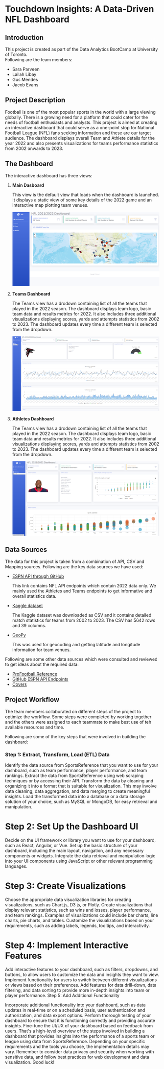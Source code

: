 # Touchdown Insights: A Data-Driven NFL Dashboard

## Introduction

This project is created as part of the Data Analytics BootCamp at University of Toronto.     
Following are the team members:

- Sara Parveen
- Lailah Libay
- Gus Mendes
- Jacob Evans


## Project Description 

Football is one of the most popular sports in the world with a large viewing globally. There is a growing need for a platform that could cater for the needs of football enthusiasts and analysts. This project is aimed at creating an interactive dashboard that could serve as a one-point stop for National Football League (NFL) fans seeking information and these are our target audience. The dashboard displays overall Team and Athlete details for the year 2022 and also presents visualizations for teams performance statistics from 2002 onwards to 2023.


## The Dashboard

The interactive dashboard has three views:

1. **Main Dasboard**

    This view is the default view that loads when the dashboard is launched. It displays a static view of some key details of the 2022 game and an interactive map plotting team venues.

    ![Main Dashboard](data/Images/Image1.PNG)

2. **Teams Dashboard**

    The Teams view has a drodown containing list of all the teams that played in the 2022 season. The dashboard displays team logo, basic team data and results metrics for 2022. It also includes three additional visualizations displaying scores, yards and attempts statistics from 2002 to 2023. The dashboard updates every time a different team is selected from the dropdown.

    ![Teams Dashboard](data/Images/Image2.PNG)

3. **Athletes Dashboard**

    The Teams view has a drodown containing list of all the teams that played in the 2022 season. The dashboard displays team logo, basic team data and results metrics for 2022. It also includes three additional visualizations displaying scores, yards and attempts statistics from 2002 to 2023. The dashboard updates every time a different team is selected from the dropdown.

    ![Athletes Dashboard](data/Images/Image3.PNG)


## Data Sources

The data for this project is taken from a combination of API, CSV and Mapping sources. Following are the key data sources we have used:

- [ESPN API through GitHub](https://gist.github.com/nntrn/ee26cb2a0716de0947a0a4e9a157bc1c)

    This link contains NFL API endpoints which contain 2022 data only. We mainly used the Athletes and Teams endpoints to get informative and overall statistics data.

- [Kaggle dataset](https://www.kaggle.com/datasets/cviaxmiwnptr/nfl-team-stats-20022019-espn?resource=download) 

    The Kaggle dataset was downloaded as CSV and it contains detailed match statistics for teams from 2002 to 2023. The CSV has 5642 rows and 39 columns.

- [GeoPy](https://geopy.readthedocs.io/en/stable/)

    This was used for geocoding and getting latitude and longitude information for team venues.

Following are some other data sources which were consulted and reviewed to get ideas about the required data:

- [ProFootball Reference](https://www.pro-football-reference.com/)
- [GitHub ESPN API Endpoints](https://gist.github.com/akeaswaran/b48b02f1c94f873c6655e7129910fc3b#nfl)
- [Covers](https://www.covers.com/picks/nfl)


## Project Workflow

The team members collaborated on different steps of the project to optimize the workflow. Some steps were completed by working together and the others were assigned to each teammate to make best use of teh available resources and time.

Following are some of the key steps that were involved in building the dashboard:

### **Step 1: Extract, Transform, Load (ETL) Data**

Identify the data source from SportsReference that you want to use for your dashboard, such as team performance, player performance, and team rankings.
Extract the data from SportsReference using web scraping techniques or by accessing their API.
Transform the data by cleaning and organizing it into a format that is suitable for visualization. This may involve data cleaning, data aggregation, and data merging to create meaningful insights.
Load the transformed data into a database or a data storage solution of your choice, such as MySQL or MongoDB, for easy retrieval and manipulation.

# Step 2: Set Up the Dashboard UI

Decide on the UI framework or library you want to use for your dashboard, such as React, Angular, or Vue.
Set up the basic structure of your dashboard, including the main layout, navigation, and any necessary components or widgets.
Integrate the data retrieval and manipulation logic into your UI components using JavaScript or other relevant programming languages.

# Step 3: Create Visualizations

Choose the appropriate data visualization libraries for creating visualizations, such as Chart.js, D3.js, or Plotly.
Create visualizations that display relevant statistics, such as wins and losses, player performance, and team rankings. Examples of visualizations could include bar charts, line charts, pie charts, and tables.
Customize the visualizations based on your requirements, such as adding labels, legends, tooltips, and interactivity.

# Step 4: Implement Interactive Features

Add interactive features to your dashboard, such as filters, dropdowns, and buttons, to allow users to customize the data and insights they want to view.
Implement functionality for users to switch between different visualizations or views based on their preferences.
Add features for data drill-down, data filtering, and data sorting to provide more in-depth insights into team or player performance.
Step 5: Add Additional Functionality

Incorporate additional functionality into your dashboard, such as data updates in real-time or on a scheduled basis, user authentication and authorization, and data export options.
Perform thorough testing of your dashboard to ensure that it is functioning correctly and providing accurate insights.
Fine-tune the UI/UX of your dashboard based on feedback from users.
That's a high-level overview of the steps involved in building a dashboard that provides insights into the performance of a sports team or league using data from SportsReference. Depending on your specific requirements and the tools you choose, the implementation details may vary. Remember to consider data privacy and security when working with sensitive data, and follow best practices for web development and data visualization. Good luck!
